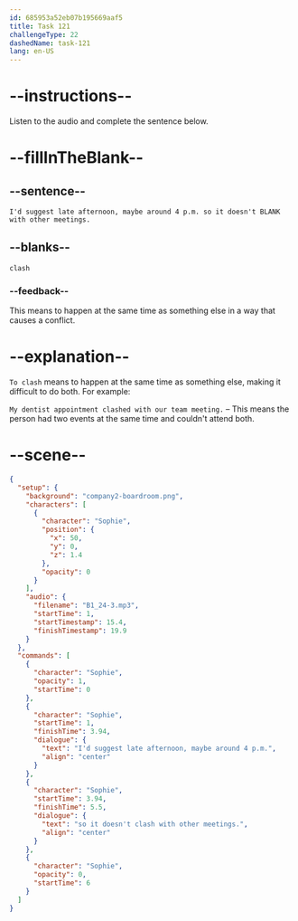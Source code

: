 ```yaml
---
id: 685953a52eb07b195669aaf5
title: Task 121
challengeType: 22
dashedName: task-121
lang: en-US
---
```


<!-- (Audio) Sophie: I'd suggest late afternoon, maybe around 4 p.m. so it doesn't clash with other meetings. -->

# --instructions--

Listen to the audio and complete the sentence below.

# --fillInTheBlank--

## --sentence--

`I'd suggest late afternoon, maybe around 4 p.m. so it doesn't BLANK with other meetings.`

## --blanks--

`clash`

### --feedback--

This means to happen at the same time as something else in a way that causes a conflict.

# --explanation--

`To clash` means to happen at the same time as something else, making it difficult to do both. For example:

`My dentist appointment clashed with our team meeting.` – This means the person had two events at the same time and couldn't attend both.

# --scene--

```json
{
  "setup": {
    "background": "company2-boardroom.png",
    "characters": [
      {
        "character": "Sophie",
        "position": {
          "x": 50,
          "y": 0,
          "z": 1.4
        },
        "opacity": 0
      }
    ],
    "audio": {
      "filename": "B1_24-3.mp3",
      "startTime": 1,
      "startTimestamp": 15.4,
      "finishTimestamp": 19.9
    }
  },
  "commands": [
    {
      "character": "Sophie",
      "opacity": 1,
      "startTime": 0
    },
    {
      "character": "Sophie",
      "startTime": 1,
      "finishTime": 3.94,
      "dialogue": {
        "text": "I'd suggest late afternoon, maybe around 4 p.m.",
        "align": "center"
      }
    },
    {
      "character": "Sophie",
      "startTime": 3.94,
      "finishTime": 5.5,
      "dialogue": {
        "text": "so it doesn't clash with other meetings.",
        "align": "center"
      }
    },
    {
      "character": "Sophie",
      "opacity": 0,
      "startTime": 6
    }
  ]
}
```
